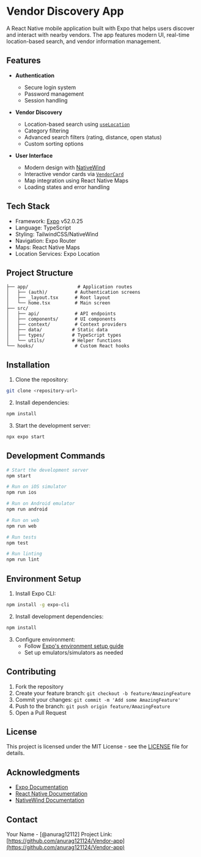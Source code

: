 # Vendor Discovery App

A React Native mobile application built with Expo that helps users discover and interact with nearby vendors. The app features modern UI, real-time location-based search, and vendor information management.

## Features

- **Authentication**
  - Secure login system
  - Password management
  - Session handling

- **Vendor Discovery**
  - Location-based search using [`useLocation`](hooks/useLocation.ts)
  - Category filtering
  - Advanced search filters (rating, distance, open status)
  - Custom sorting options

- **User Interface**
  - Modern design with [NativeWind](tailwind.config.js)
  - Interactive vendor cards via [`VendorCard`](src/components/home/VendorCard.tsx)
  - Map integration using React Native Maps
  - Loading states and error handling

## Tech Stack

- Framework: [Expo](package.json) v52.0.25
- Language: TypeScript
- Styling: TailwindCSS/NativeWind
- Navigation: Expo Router
- Maps: React Native Maps
- Location Services: Expo Location

## Project Structure

```
├── app/                  # Application routes
│   ├── (auth)/          # Authentication screens
│   ├── _layout.tsx      # Root layout
│   └── home.tsx         # Main screen
├── src/
│   ├── api/             # API endpoints
│   ├── components/      # UI components
│   ├── context/         # Context providers
│   ├── data/           # Static data
│   ├── types/          # TypeScript types
│   └── utils/          # Helper functions
└── hooks/               # Custom React hooks
```

## Installation

1. Clone the repository:
```bash
git clone <repository-url>
```

2. Install dependencies:
```bash
npm install
```

3. Start the development server:
```bash
npx expo start
```

## Development Commands

```bash
# Start the development server
npm start

# Run on iOS simulator
npm run ios

# Run on Android emulator
npm run android

# Run on web
npm run web

# Run tests
npm test

# Run linting
npm run lint
```

## Environment Setup

1. Install Expo CLI:
```bash
npm install -g expo-cli
```

2. Install development dependencies:
```bash
npm install
```

3. Configure environment:
   - Follow [Expo's environment setup guide](https://docs.expo.dev/get-started/installation/)
   - Set up emulators/simulators as needed

## Contributing

1. Fork the repository
2. Create your feature branch: `git checkout -b feature/AmazingFeature`
3. Commit your changes: `git commit -m 'Add some AmazingFeature'`
4. Push to the branch: `git push origin feature/AmazingFeature`
5. Open a Pull Request

## License

This project is licensed under the MIT License - see the [LICENSE](LICENSE) file for details.

## Acknowledgments

- [Expo Documentation](https://docs.expo.dev/)
- [React Native Documentation](https://reactnative.dev/)
- [NativeWind Documentation](https://www.nativewind.dev/)

## Contact

Your Name - [@anurag12112]
Project Link: [https://github.com/anurag121124/Vendor-app](https://github.com/anurag121124/Vendor-app)
